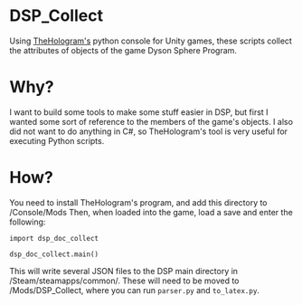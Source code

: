 # DSP_Collect
Using [TheHologram's](https://github.com/TheHologram/unity-console) python console for Unity games, these scripts collect the attributes of objects of the game Dyson Sphere Program.

# Why?
I want to build some tools to make some stuff easier in DSP, but first I wanted some sort of reference to the members of the game's objects.
I also did not want to do anything in C#, so TheHologram's tool is very useful for executing Python scripts.

# How?
You need to install TheHologram's program, and add this directory to /Console/Mods
Then, when loaded into the game, load a save and enter the following:

`import dsp_doc_collect`

`dsp_doc_collect.main()`

This will write several JSON files to the DSP main directory in /Steam/steamapps/common/. These will need to be moved to /Mods/DSP_Collect, where you can run `parser.py` and `to_latex.py`.
